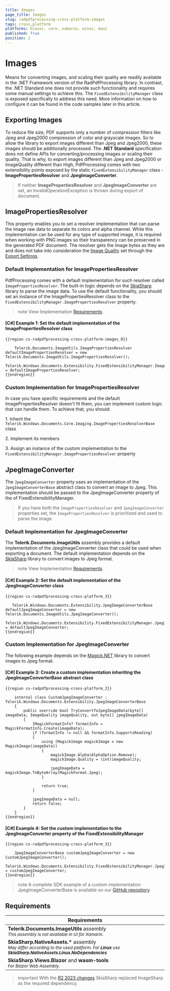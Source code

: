 ```yaml
---
title: Images
page_title: Images
slug: radpdfprocessing-cross-platform-images
tags: cross,platform
platforms: blazor, core, xamarin, winui, maui
published: True
position: 2
---
```


# Images

Means for converting images, and scaling their quality are readily available in the .NET Framework version of the RadPdfProcessing library. In contrast, the .NET Standard one does not provide such functionality and requires some manual settings to achieve this. The `FixedExtensibilityManager` class is exposed specifically to address this need. 
More information on how to configure it can be found in the code samples later in this article.

## Exporting Images

To reduce file size, PDF supports only a number of compression filters like Jpeg and Jpeg2000 compression of color and grayscale images. So to allow the library to export images different than Jpeg and Jpeg2000, these images should be additionally processed. The **.NET Standard** specification does not define APIs for converting/processing images or scaling their quality. That is why, to export images different than Jpeg and Jpeg2000 or ImageQuality different than High, PdfProcessing comes with two extensibility points exposed by the static `FixedExtensibilityManager` class - **ImagePropertiesResolver** and **JpegImageConverter**.

> If neither **ImagePropertiesResolver** and **JpegImageConverter** are set, an InvalidOperationException is thrown during export of document.

## ImagePropertiesResolver 

This property enables you to set a resolver implementation that can parse the image raw data to separate its colors and alpha channel. While this implementation can be used for any type of supported image, it is required when working with PNG images so their transparency can be preserved in the generated PDF document. The resolver gets the image bytes as they are and does not take into consideration the [Image Quality](https://docs.telerik.com/devtools/document-processing/libraries/radpdfprocessing/formats-and-conversion/pdf/pdfformatprovider/settings#imagequality) set through the [Export Settings](https://docs.telerik.com/devtools/document-processing/libraries/radpdfprocessing/formats-and-conversion/pdf/pdfformatprovider/settings#export-settings).

### Default Implementation for ImagePropertiesResolver

PdfProcessing comes with a default implementation for such resolver called `ImagePropertiesResolver`. The built-in logic depends on the [SkiaSharp](https://www.nuget.org/packages/SkiaSharp/) library to parse the image data. To use the default functionality, you should set an instance of the ImagePropertiesResolver class to the `FixedExtensibilityManager.ImagePropertiesResolver` property.

>note View Implementation [Requirements](#requirements).

#### **[C#] Example 1: Set the default implementation of the ImagePropertiesResolver class**
    {{region cs-radpdfprocessing-cross-platform-images_0}}

        Telerik.Documents.ImageUtils.ImagePropertiesResolver defaultImagePropertiesResolver = new Telerik.Documents.ImageUtils.ImagePropertiesResolver();
        Telerik.Windows.Documents.Extensibility.FixedExtensibilityManager.ImagePropertiesResolver = defaultImagePropertiesResolver;
    {{endregion}}

### Custom Implementation for ImagePropertiesResolver

In case you have specific requirements and the default ImagePropertiesResolver doesn't fit them, you can implement custom logic that can handle them. To achieve that, you should:

1\. Inherit the `Telerik.Windows.Documents.Core.Imaging.ImagePropertiesResolverBase` class
   
2\. Implement its members
   
3\. Assign an instance of the custom implementation to the `FixedExtensibilityManager.ImagePropertiesResolver` property 

## JpegImageConverter 

The `JpegImageConverter` property uses an implementation of the `JpegImageConverterBase` abstract class to convert an image to Jpeg. This implementation should be passed to the JpegImageConverter property of the of FixedExtensibilityManager.
       
> If you have both the `ImagePropertiesResolver` and `JpegImageConverter` properties set, the `ImagePropertiesResolver` is prioritized and used to parse the image.

### Default Implementation for JpegImageConverter

The **Telerik.Documents.ImageUtils** assembly provides a default implementation of the JpegImageConverter class that could be used when exporting a document. The default implementation depends on the [SkiaSharp](https://www.nuget.org/packages/SkiaSharp/) library to convert images to Jpeg format.

>note View Implementation [Requirements](#requirements).

#### **[C#] Example 2: Set the default implementation of the JpegImageConverter class**
    {{region cs-radpdfprocessing-cross-platform_3}}

       Telerik.Windows.Documents.Extensibility.JpegImageConverterBase defaultJpegImageConverter = new Telerik.Documents.ImageUtils.JpegImageConverter();
       Telerik.Windows.Documents.Extensibility.FixedExtensibilityManager.JpegImageConverter = defaultJpegImageConverter;
    {{endregion}}

### Custom Implementation for JpegImageConverter

The following example depends on the [Magick.NET](https://www.nuget.org/packages/Magick.NET-Q16-AnyCPU/) library to convert images to Jpeg format.
    
#### **[C#] Example 3: Create a custom implementation inheriting the JpegImageConverterBase abstract class**
    {{region cs-radpdfprocessing-cross-platform_2}}

        internal class CustomJpegImageConverter : Telerik.Windows.Documents.Extensibility.JpegImageConverterBase
        {
            public override bool TryConvertToJpegImageData(byte[] imageData, ImageQuality imageQuality, out byte[] jpegImageData)
            {
                IMagickFormatInfo? formatInfo = MagickFormatInfo.Create(imageData);
                if (formatInfo != null && formatInfo.SupportsReading)
                {
                    using (MagickImage magickImage = new MagickImage(imageData))
                    {
                        magickImage.Alpha(AlphaOption.Remove);
                        magickImage.Quality = (int)imageQuality;

                        jpegImageData = magickImage.ToByteArray(MagickFormat.Jpeg);
                    }

                    return true;
                }

                jpegImageData = null;
                return false;
            }
        }
    {{endregion}}
    
#### **[C#] Example 4: Set the custom implementation to the JpegImageConverter property of the FixedExtensibilityManager**
    {{region cs-radpdfprocessing-cross-platform_3}}
    
        JpegImageConverterBase customJpegImageConverter = new CustomJpegImageConverter();
        Telerik.Windows.Documents.Extensibility.FixedExtensibilityManager.JpegImageConverter = customJpegImageConverter;
    {{endregion}}


>note A complete SDK example of a custom implementation JpegImageConverterBase is available on our [GitHub repository](https://github.com/telerik/document-processing-sdk/tree/master/PdfProcessing/CustomJpegImageConverter).

## Requirements

<table>
<thead>
	<tr>
		<th>Requirements</th>
	</tr>
</thead>
<tbody>
	<tr>
		<td><b>Telerik.Documents.ImageUtils</b> assembly
        <br><sub><i>This assembly is not available in UI for Xamarin.</i></sub></td>
	</tr>
    <tr>
		<td><b>SkiaSharp.NativeAssets.*</b> assembly
        <br><sub><i>May differ according to the used platform. For <b>Linux</b> use <b>SkiaSharp.NativeAssets.Linux.NoDependencies</b></i></sub></td>
	</tr>
    <tr>
		<td><b>SkiaSharp.Views.Blazor</b> and <b>wasm-tools</b>
        <br><sub><i>For Blazor Web Assembly.</i></sub></td>
	</tr>
</tbody> 
</table>

>important With the [R2 2023 changes](https://docs.telerik.com/devtools/document-processing/libraries/radpdfprocessing/changes-and-backward-compatibility/backward-compatibility#whats-different-in-2023-r2) SkiaSharp replaced ImageSharp as the required dependency.
